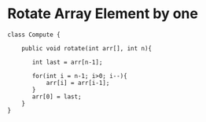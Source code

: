 # Rotate Array Element by one
```
class Compute {
    
    public void rotate(int arr[], int n){
       
       int last = arr[n-1];
       
       for(int i = n-1; i>0; i--){
           arr[i] = arr[i-1];
       }
       arr[0] = last;
    }
}
```
